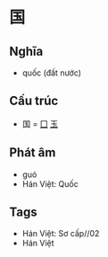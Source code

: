 # 国

## Nghĩa

* quốc (đất nước)

## Cấu trúc
* 国 = [囗](囗.md) [玉](玉.md)

## Phát âm

* guó
* Hán Việt: Quốc

## Tags
* Hán Việt: Sơ cấp//02
* Hán Việt

<script>window.HANZI_FIELD='国';</script>
